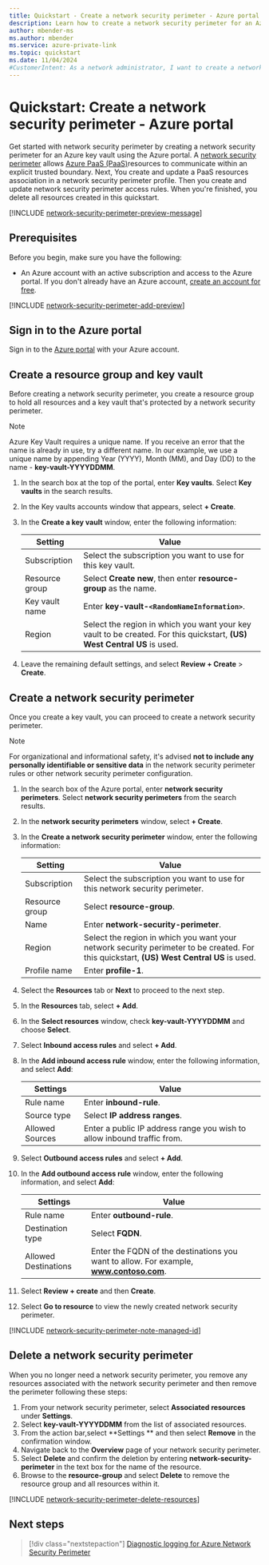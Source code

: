 ```yaml
---
title: Quickstart - Create a network security perimeter - Azure portal
description: Learn how to create a network security perimeter for an Azure resource using the Azure portal. This example demonstrates the creation of a network security perimeter for an Azure Key Vault.
author: mbender-ms
ms.author: mbender
ms.service: azure-private-link
ms.topic: quickstart
ms.date: 11/04/2024
#CustomerIntent: As a network administrator, I want to create a network security perimeter for an Azure resource in the Azure portal, so that I can control the network traffic to and from the resource.
---
```


# Quickstart: Create a network security perimeter - Azure portal

Get started with network security perimeter by creating a network security perimeter for an Azure key vault using the Azure portal. A [network security perimeter](network-security-perimeter-concepts.md) allows [Azure PaaS (PaaS)](./network-security-perimeter-concepts.md#onboarded-private-link-resources)resources to communicate within an explicit trusted boundary. Next, You create and update a PaaS resources association in a network security perimeter profile. Then you create and update network security perimeter access rules. When you're finished, you delete all resources created in this quickstart.

[!INCLUDE [network-security-perimeter-preview-message](../../includes/network-security-perimeter-preview-message.md)]

## Prerequisites

Before you begin, make sure you have the following:

- An Azure account with an active subscription and access to the Azure portal. If you don't already have an Azure account, [create an account for free](https://azure.microsoft.com/free/?WT.mc_id=A261C142F).

[!INCLUDE [network-security-perimeter-add-preview](../../includes/network-security-perimeter-add-preview.md)]

## Sign in to the Azure portal

Sign in to the [Azure portal](https://portal.azure.com) with your Azure account.

## Create a resource group and key vault

Before creating a network security perimeter, you create a resource group to hold all resources and a key vault that's protected by a network security perimeter.

> [!NOTE]
> Azure Key Vault requires a unique name. If you receive an error that the name is already in use, try a different name. In our example, we use a unique name by appending Year (YYYY), Month (MM), and Day (DD) to the name - **key-vault-YYYYDDMM**.

1. In the search box at the top of the portal, enter **Key vaults**. Select **Key vaults** in the search results.
1. In the Key vaults accounts window that appears, select **+ Create**.
1. In the **Create a key vault** window, enter the following information:

    |**Setting**| **Value** |
    | --- | --- |
    | Subscription | Select the subscription you want to use for this key vault. |
    | Resource group | Select **Create new**, then enter **resource-group** as the name. |
    | Key vault name |  Enter **key-vault-`<RandomNameInformation>`**. |
    | Region | Select the region in which you want your key vault to be created. For this quickstart, **(US) West Central US** is used. |

2. Leave the remaining default settings, and select **Review + Create** > **Create**.

## Create a network security perimeter

Once you create a key vault, you can proceed to create a network security perimeter.

> [!NOTE]
> For organizational and informational safety, it's advised **not to include any personally identifiable or sensitive data** in the network security perimeter rules or other network security perimeter configuration.

1. In the search box of the Azure portal, enter **network security perimeters**. Select **network security perimeters** from the search results.
2. In the **network security perimeters** window, select **+ Create**.
3. In the **Create a network security perimeter** window, enter the following information:

    | **Setting** | **Value** |
    | --- | --- |
    | Subscription | Select the subscription you want to use for this network security perimeter. |
    | Resource group | Select **resource-group**. |
    | Name | Enter **network-security-perimeter**. |
    | Region | Select the region in which you want your network security perimeter to be created. For this quickstart, **(US) West Central US** is used. |
    | Profile name | Enter **profile-1**. |

4. Select the **Resources** tab or **Next** to proceed to the next step.
5. In the **Resources** tab, select **+ Add**.
6. In the **Select resources** window, check **key-vault-YYYYDDMM** and choose **Select**.
7. Select **Inbound access rules** and select **+ Add**.
8. In the **Add inbound access rule** window, enter the following information, and select **Add**:

    | **Settings** | **Value** |
    | --- | --- |
    | Rule name | Enter **inbound-rule**. |
    | Source type | Select **IP address ranges**. |
    | Allowed Sources | Enter a public IP address range you wish to allow inbound traffic from. |

9. Select **Outbound access rules** and select **+ Add**.
10. In the **Add outbound access rule** window, enter the following information, and select **Add**:

    | **Settings** | **Value** |
    | --- | --- |
    | Rule name | Enter **outbound-rule**. |
    | Destination type | Select **FQDN**. |
    | Allowed Destinations | Enter the FQDN of the destinations you want to allow. For example, **www.contoso.com**. |

11. Select **Review + create** and then **Create**.
12. Select **Go to resource** to view the newly created network security perimeter.

[!INCLUDE [network-security-perimeter-note-managed-id](../../includes/network-security-perimeter-note-managed-id.md)]

## Delete a network security perimeter

When you no longer need a network security perimeter, you remove any resources associated with the network security perimeter and then remove the perimeter following these steps:

1. From your network security perimeter, select **Associated resources** under **Settings**.
2. Select **key-vault-YYYYDDMM** from the list of associated resources.
3. From the action bar,select **Settings ** and then select **Remove** in the confirmation window.
4. Navigate back to the **Overview** page of your network security perimeter.
5. Select **Delete** and confirm the deletion by entering **network-security-perimeter** in the text box for the name of the resource.
6. Browse to the **resource-group** and select **Delete** to remove the resource group and all resources within it.

[!INCLUDE [network-security-perimeter-delete-resources](../../includes/network-security-perimeter-delete-resources.md)]

## Next steps

> [!div class="nextstepaction"]
> [Diagnostic logging for Azure Network Security Perimeter](./network-security-perimeter-diagnostic-logs.md)